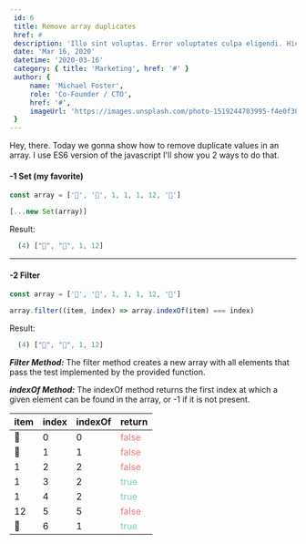```yaml
---
 id: 6
 title: Remove array duplicates
 href: #
 description: 'Illo sint voluptas. Error voluptates culpa eligendi. Hic vel totam vitae illo. Non aliquid explicabo necessitatibus unde. Sed exercitationem placeat consectetur nulla deserunt vel iusto corrupti dicta laboris incididunt.'
 date: 'Mar 16, 2020'
 datetime: '2020-03-16'
 category: { title: 'Marketing', href: '#' }
 author: {
     name: 'Michael Foster',
     role: 'Co-Founder / CTO',
     href: '#',
     imageUrl: 'https://images.unsplash.com/photo-1519244703995-f4e0f30006d5?ixlib=rb-1.2.1&ixid=eyJhcHBfaWQiOjEyMDd9&auto=format&fit=facearea&facepad=2&w=256&h=256&q=80',
 }
---
```


Hey, there. Today we gonna show how to remove duplicate values in an array. I use ES6 version of the javascript I'll show you 2 ways to do that.

#### -1 Set (my favorite)
```js 
const array = ['🥐', '🥖', 1, 1, 1, 12, '🥖']

[...new Set(array)]

```

Result:

```js
  (4) ["🥐", "🥖", 1, 12]
```

---

#### -2 Filter
```js 
const array = ['🥐', '🥖', 1, 1, 1, 12, '🥖']

array.filter((item, index) => array.indexOf(item) === index)
```

Result:

```js
  (4) ["🥐", "🥖", 1, 12]
```

 ***Filter Method:***
The filter method creates a new array with all elements that pass the test implemented by the provided function.

***indexOf Method:***
The indexOf method returns the first index at which a given element can be found in the array, or -1 if it is not present.

| item | index | indexOf | return |
| ---- | ----- | ------- | ------ |
|  🥐  |  0    |   0     |<span style="color: #e97878"> false</span>  |
| 🥖   | 1    |   1      |<span style="color: #e97878">false </span> |
| 1   |   2   |   2     | <span style="color: #e97878">false </span>  |
| 1   |   3   |   2     | <span style="color: #75cfb8">true  </span>  |
| 1   |   4   |   2     | <span style="color: #75cfb8">true  </span>  |
| 12  |   5   |   5     | <span style="color: #e97878">false </span>  |
| 🥖  |   6   |   1     | <span style="color: #75cfb8">true  </span>  |
